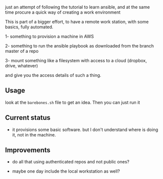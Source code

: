 just an attempt of following the tutorial to learn ansible, and at the same time procure a quick way of creating a work environment

This is part of a bigger effort, to have a remote work station, with some basics, fully automated.

1- something to provision a machine in AWS

2- something to run the ansible playbook as downloaded from the branch master of a repo

3- mount something like a filesystem with access to a cloud (dropbox, drive, whatever)

and give you the access details of such a thing. 

## Usage 

look at the `barebones.sh` file to get an idea. Then you can just run it


## Current status

- it provisions some basic software. but I don't understand where is doing it, not in the machine.

## Improvements

- do all that using authenticated repos and not public ones?

- maybe one day include the local workstation as well?

